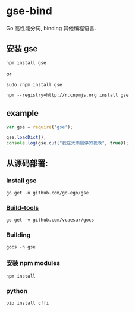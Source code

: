 # gse-bind

Go 高性能分词, binding 其他编程语言.

## 安装 gse
```
npm install gse
```
or 

```
sudo cnpm install gse
```
```
npm --registry=http://r.cnpmjs.org install gse
```

## example

```js
var gse = require('gse');

gse.loadDict();
console.log(gse.cut("我在大雨刚停的夜晚", true));
```

## 从源码部署:

### Install gse
```
go get -u github.com/go-ego/gse
```

### [Build-tools](https://github.com/vcaesar/gocs)
```
go get -v github.com/vcaesar/gocs
```

### Building

```
gocs -n gse
```

### 安装 npm modules 

```
npm install
```

### python

```
pip install cffi
```